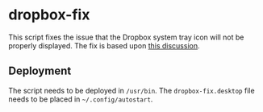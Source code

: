# dropbox-fix

This script fixes the issue that the Dropbox system tray icon will not be properly displayed. The fix is based upon [this discussion](https://askubuntu.com/a/739018).

## Deployment

The script needs to be deployed in `/usr/bin`. The `dropbox-fix.desktop` file needs to be placed in `~/.config/autostart`. 